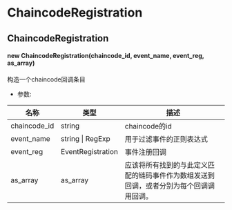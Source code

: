 # ChaincodeRegistration

## ChaincodeRegistration

#### new ChaincodeRegistration(chaincode_id, event_name, event_reg, as_array)

构造一个chaincode回调条目

- 参数:

| 名称         | 类型                 | 描述                                                         |
| ------------ | -------------------- | ------------------------------------------------------------ |
| chaincode_id | string               | chaincode的id                                                |
| event_name   | string &#124; RegExp | 用于过滤事件的正则表达式                                     |
| event_reg    | EventRegistration    | 事件注册回调                                                 |
| as_array     | as_array             | 应该将所有找到的与此定义匹配的链码事件作为数组发送到回调，或者分别为每个回调调用回调。 |